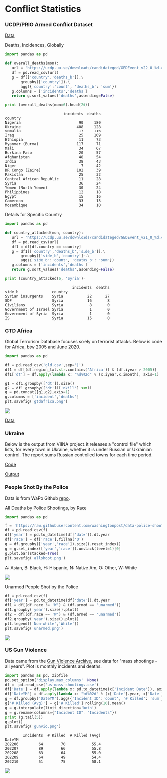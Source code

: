 # Conflict Statistics

### UCDP/PRIO Armed Conflict Dataset

[Data](https://ucdp.uu.se/downloads/)

Deaths, Incidences, Globally

```python
import pandas as pd

def overall_deaths(mon):
   url = 'https://ucdp.uu.se/downloads/candidateged/GEDEvent_v22_0_%d.csv' % mon
   df = pd.read_csv(url)
   g = df[['country','deaths_b']].\
       groupby(['country']).\
       agg({'country':'count', 'deaths_b': 'sum'})
   g.columns = ['incidents','deaths']
   return g.sort_values('deaths',ascending=False)

print (overall_deaths(mon=6).head(20))
```

```text
                          incidents  deaths
country                                    
Nigeria                          90     180
Ukraine                         408     128
Somalia                          17     116
Iraq                             25     109
Ethiopia                         11      73
Myanmar (Burma)                 117      71
Mali                             34      67
Burkina Faso                     20      57
Afghanistan                      48      54
India                            38      43
Niger                             7      42
DR Congo (Zaire)                102      39
Pakistan                         25      32
Central African Republic         11      28
Syria                            36      24
Yemen (North Yemen)              30      24
Philippines                      12      18
Egypt                            15      16
Cameroon                         33      13
Mozambique                       34      10
```

Details for Specific Country

```python
import pandas as pd

def country_attacked(mon, country):
   url = 'https://ucdp.uu.se/downloads/candidateged/GEDEvent_v21_0_%d.csv' % mon
   df = pd.read_csv(url)
   df1 = df[df.country == country]
   g = df1[['country','deaths_b','side_b']].\
       groupby(['side_b','country']).\
       agg({'side_b':'count', 'deaths_b': 'sum'})
   g.columns = ['incidents','deaths']
   return g.sort_values('deaths',ascending=False)

print (country_attacked(6, 'Syria'))
```

```text
                              incidents  deaths
side_b               country                   
Syrian insurgents    Syria           22      27
SDF                  Syria           16       8
Civilians            Syria            8       0
Government of Israel Syria            1       0
Government of Syria  Syria            1       0
IS                   Syria           15       0
```

<a name='gtdafrica'/>

### GTD Africa

Global Terrorism Database focuses solely on terrorist attacks. Below
is code for Africa, btw 2005 and June 2020. 


```python
import pandas as pd

df = pd.read_csv('gld.csv',sep='|')
df1 = df[(df.region_txt.str.contains('Africa')) & (df.iyear > 2005)]
df1['dt'] = df.apply(lambda x: "%d%02d" % (x.iyear,x.imonth), axis=1)

g1 = df1.groupby(['dt']).size()
g2 = df1.groupby(['dt'])['nkill'].sum()
g = pd.concat([g1,g2],axis=1)
g.columns = ['incident','deaths']
plt.savefig('gtdafrica.png')
```

![](gtdafrica.png)

[Data](https://www.start.umd.edu/gtd/contact/download)

<a name='ukraine'/>

### Ukraine

Below is the output from VIINA project, it releases a "control file"
which lists, for every town in Ukraine, whether it is under Russian or
Ukrainian control. The report sums Russian controlled towns for each
time period.

[Code](confstats-ukr.py)

[Output](viina-control.png)

<a name='gdtroop'/>

### People Shot By the Police

Data is from WaPo Github [repo](https://github.com/washingtonpost/data-police-shootings).

<a name='allshoot'/>

All Deaths by Police Shootings, by Race

```python
import pandas as pd

f = 'https://raw.githubusercontent.com/washingtonpost/data-police-shootings/master/fatal-police-shootings-data.csv'
df = pd.read_csv(f)
df['year'] = pd.to_datetime(df['date']).dt.year
df['race'] = df['race'].fillna('O')
g = df.groupby(['year','race']).size().reset_index()
g = g.set_index(['year','race']).unstack(level=1)[0]
g.plot.bar(stacked=True)
plt.savefig('allshoot.png')
```

A: Asian, B: Black, H: Hispanic, N: Native Am, O: Other, W: White

![](allshoot.png)

<a name='unarmed'/>

Unarmed People Shot by the Police

```python
df = pd.read_csv(f)
df['year'] = pd.to_datetime(df['date']).dt.year
df1 = df[(df.race != 'W') & (df.armed == 'unarmed')]
df1.groupby('year').size().plot()
df2 = df[(df.race == 'W') & (df.armed == 'unarmed')]
df2.groupby('year').size().plot()
plt.legend(['Non-white','White'])
plt.savefig('unarmed.png')
```

![](unarmed.png)

<a name='usgun'/>

### US Gun Violence

Data came from the [Gun Violence Archive](https://www.gunviolencearchive.org/reports),
see data for "mass shootings - all years". Plot is monthly incidents and deaths.


```python
import pandas as pd, zipfile
pd.set_option('display.max_columns', None)
df =  pd.read_csv('us-mass-shootings.csv')
df['Date'] = df.apply(lambda x: pd.to_datetime(x['Incident Date']), axis=1)
df['DateYM'] = df.apply(lambda x: "%d%02d" % (x['Date'].year, x['Date'].month), axis=1)
g = df.groupby('DateYM').agg({'Incident ID':'count', '# Killed': 'sum'})
g['# Killed (Avg)'] = g['# Killed'].rolling(10).mean()
g = g.interpolate(limit_direction='both')
g = g.rename(columns={"Incident ID": "Incidents"})
print (g.tail(5))
g.plot()
plt.savefig('gunvio.png')
```

```text
        Incidents  # Killed  # Killed (Avg)
DateYM                                     
202206         64        70            55.4
202207         89        66            55.8
202208         63        64            55.0
202209         64        49            54.4
202210         51        75            58.1
```

![](gunvio.png)

